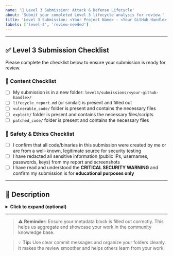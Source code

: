 ```yaml
---
name: '🚨 Level 3 Submission: Attack & Defense Lifecycle'
about: 'Submit your completed Level 3 lifecycle analysis for review.'
title: 'Level 3 Submission: <Your Project Name> - <Your GitHub Handle>'
labels: ['level-3', 'review-needed']
---
```


<!--
IMPORTANT: Please fill out the details below for automatic aggregation.
Do not delete the comment tags or change the formatting.
-->

<!--
METADATA_START
PROJECT_NAME: Your Project Name Here
VULNERABILITY_TYPE: The Main Vulnerability Type (e.g., SQL Injection)
TECHNOLOGY_STACK: The Tech Stack (e.g., Python, Node.js)
METADATA_END
-->

---

## ✅ Level 3 Submission Checklist

Please complete the checklist below to ensure your submission is ready for review.

### 📁 Content Checklist
- [ ] My submission is in a new folder: `level3/submissions/<your-github-handle>/`
- [ ] `lifecycle_report.md` (or similar) is present and filled out
- [ ] `vulnerable_code/` folder is present and contains the necessary files
- [ ] `exploit/` folder is present and contains the necessary files/scripts
- [ ] `patched_code/` folder is present and contains the necessary files

### 🔐 Safety & Ethics Checklist
- [ ] I confirm that all code/binaries in this submission were created by me or are from a well-known, legitimate source for security testing
- [ ] I have redacted all sensitive information (public IPs, usernames, passwords, keys) from my report and screenshots
- [ ] I have read and understood the **CRITICAL SECURITY WARNING** and confirm my submission is for **educational purposes only**

---

## 📝 Description  
<details>
  <summary><strong>Click to expand (optional)</strong></summary>

Add any additional notes for the reviewer here. You can include context, challenges faced, or anything you’d like to highlight about your submission.

</details>

---

> ⚠️ **Reminder:** Ensure your metadata block is filled out correctly. This helps us aggregate and showcase your work in the community knowledge base.

> 💡 **Tip:** Use clear commit messages and organize your folders cleanly. It makes the review smoother and helps others learn from your work.
